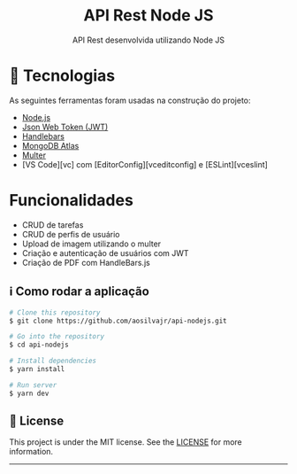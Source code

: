 <h1 align="center">
    API Rest Node JS
</h1>
<p align="center">API Rest desenvolvida utilizando Node JS</p>


🚀 Tecnologias
=================
As seguintes ferramentas foram usadas na construção do projeto:

- [Node.js](https://nodejs.org/en/)
- [Json Web Token (JWT)](https://jwt.io/)
- [Handlebars](https://handlebarsjs.com/)
- [MongoDB Atlas](https://www.mongodb.com/cloud/atlas)
- [Multer](https://github.com/expressjs/multer)
- [VS Code][vc] com [EditorConfig][vceditconfig] e [ESLint][vceslint]

# Funcionalidades
- CRUD de tarefas
- CRUD de perfis de usuário
- Upload de imagem utilizando o multer
- Criação e autenticação de usuários com JWT
- Criação de PDF com HandleBars.js

## :information_source: Como rodar a aplicação

```bash
# Clone this repository
$ git clone https://github.com/aosilvajr/api-nodejs.git

# Go into the repository
$ cd api-nodejs

# Install dependencies
$ yarn install

# Run server
$ yarn dev
```

## :memo: License
This project is under the MIT license. See the [LICENSE](https://github.com/aosilvajr/api-nodejs/blob/master/LICENSE) for more information.

---

